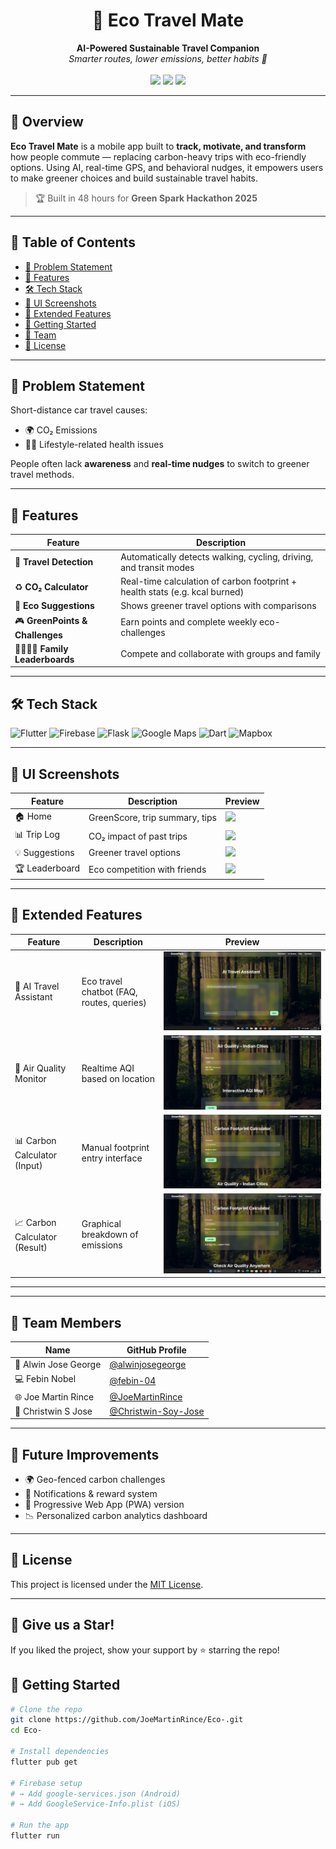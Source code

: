 <h1 align="center">🌿 Eco Travel Mate</h1>
<p align="center">
  <b>AI-Powered Sustainable Travel Companion</b>  
  <br />
  <em>Smarter routes, lower emissions, better habits 💚</em>  
  <br /><br />
  <a href="https://joemartinrince.github.io/Eco-/"><img src="https://img.shields.io/badge/Live-Demo-green?style=for-the-badge&logo=google-chrome" /></a>
  <a href="https://github.com/JoeMartinRince/Eco-/"><img src="https://img.shields.io/github/stars/JoeMartinRince/Eco-?style=for-the-badge&logo=github" /></a>
  <a href="#"><img src="https://img.shields.io/badge/Hackathon-Green%20Spark%202025-orange?style=for-the-badge" /></a>
</p>

---

## 🚀 Overview

**Eco Travel Mate** is a mobile app built to **track, motivate, and transform** how people commute — replacing carbon-heavy trips with eco-friendly options. Using AI, real-time GPS, and behavioral nudges, it empowers users to make greener choices and build sustainable travel habits.

> 🏆 Built in 48 hours for **Green Spark Hackathon 2025**

---

## 🧭 Table of Contents
- [🎯 Problem Statement](#-problem-statement)
- [🌱 Features](#-features)
- [🛠️ Tech Stack](#️-tech-stack)
- [📱 UI Screenshots](#-ui-screenshots)
- [📸 Extended Features](#-extended-features)
- [🧪 Getting Started](#-getting-started)
- [👥 Team](#-team)
- [📘 License](#-license)

---

## 🎯 Problem Statement

Short-distance car travel causes:
- 🌍 CO₂ Emissions  
- 🧍‍♂️ Lifestyle-related health issues

People often lack **awareness** and **real-time nudges** to switch to greener travel methods.

---

## 🌱 Features

| Feature                         | Description                                                                 |
|----------------------------------|-----------------------------------------------------------------------------|
| 🚶 **Travel Detection**          | Automatically detects walking, cycling, driving, and transit modes          |
| ♻️ **CO₂ Calculator**           | Real-time calculation of carbon footprint + health stats (e.g. kcal burned) |
| 🌿 **Eco Suggestions**          | Shows greener travel options with comparisons                               |
| 🎮 **GreenPoints & Challenges** | Earn points and complete weekly eco-challenges                              |
| 👨‍👩‍👧‍👦 **Family Leaderboards** | Compete and collaborate with groups and family                              |

---

## 🛠️ Tech Stack

![Flutter](https://img.shields.io/badge/Flutter-02569B?style=flat&logo=flutter&logoColor=white)
![Firebase](https://img.shields.io/badge/Firebase-ffca28?style=flat&logo=firebase&logoColor=black)
![Flask](https://img.shields.io/badge/Flask-000?style=flat&logo=flask)
![Google Maps](https://img.shields.io/badge/Maps-Google-blue?style=flat&logo=googlemaps)
![Dart](https://img.shields.io/badge/Dart-0175C2?style=flat&logo=dart)
![Mapbox](https://img.shields.io/badge/Mapbox-000000?style=flat&logo=mapbox)

---

## 📱 UI Screenshots

| Feature         | Description                      | Preview                                 |
|----------------|----------------------------------|------------------------------------------|
| 🏠 Home         | GreenScore, trip summary, tips   | ![](Photos/home_screen.png)             |
| 📊 Trip Log     | CO₂ impact of past trips         | ![](Photos/trip_log.png)                |
| 💡 Suggestions  | Greener travel options           | ![](Photos/suggestion.png)              |
| 🏆 Leaderboard  | Eco competition with friends     | ![](Photos/leaderboard.png)             |

---

## 📸 Extended Features

| Feature                     | Description                                           | Preview                                     |
|-----------------------------|-------------------------------------------------------|---------------------------------------------|
| 🤖 AI Travel Assistant       | Eco travel chatbot (FAQ, routes, queries)            | ![](Photos/ai_assistant.jpeg)               |
| 💨 Air Quality Monitor       | Realtime AQI based on location                       | ![](Photos/air_quality.jpeg)                |
| 📊 Carbon Calculator (Input) | Manual footprint entry interface                     | ![](Photos/carbon_input.jpeg)               |
| 📈 Carbon Calculator (Result)| Graphical breakdown of emissions                     | ![](Photos/carbon_result.jpeg)              |

---

---

## 👥 Team Members

| Name                  | GitHub Profile                                      |
|-----------------------|-----------------------------------------------------|
| 🧠 Alwin Jose George  | [@alwinjosegeorge](https://github.com/alwinjosegeorge)  |
| 💻 Febin Nobel        | [@febin-04](https://github.com/febin-04)                |
| 🌐 Joe Martin Rince   | [@JoeMartinRince](https://github.com/JoeMartinRince)    |
| 🎯 Christwin S Jose   | [@Christwin-Soy-Jose](https://github.com/Christwin-Soy-Jose) |


---

## 🚧 Future Improvements

- 🌍 Geo-fenced carbon challenges
- 🔔 Notifications & reward system
- 📲 Progressive Web App (PWA) version
- 📉 Personalized carbon analytics dashboard

---

## 📜 License

This project is licensed under the [MIT License](LICENSE).

---

## 🌟 Give us a Star!

If you liked the project, show your support by ⭐ starring the repo!



## 🧪 Getting Started

```bash
# Clone the repo
git clone https://github.com/JoeMartinRince/Eco-.git
cd Eco-

# Install dependencies
flutter pub get

# Firebase setup
# → Add google-services.json (Android)
# → Add GoogleService-Info.plist (iOS)

# Run the app
flutter run
